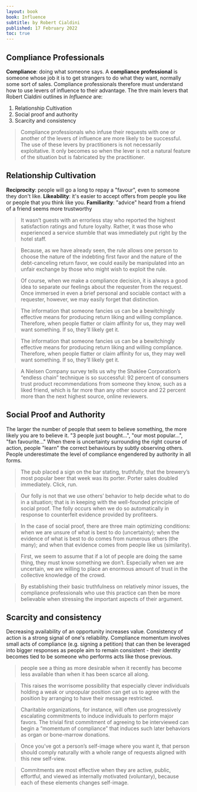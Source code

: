 ```yaml
---
layout: book
book: Influence
subtitle: by Robert Cialdini
published: 17 February 2022
toc: true
---
```


## Compliance Professionals
**Compliance**: doing what someone says. A **compliance professional** is someone whose job it is to get strangers to do what they want, normally some sort of sales. Compliance professionals therefore must understand how to use levers of influence to their advantage. The thre main levers that Robert Cialdini outlines in *Influence* are:

1. Relationship Cultivation
2. Social proof and authority
3. Scarcity and consistency

> Compliance professionals who infuse their requests with one or another of the levers of influence are more likely to be successful. The use of these levers by practitioners is not necessarily exploitative. It only becomes so when the lever is not a natural feature of the situation but is fabricated by the practitioner.

## Relationship Cultivation
**Reciprocity**: people will go a long to repay a "favour", even to someone they don't like.
**Likeability**: it's easier to accept offers from people you like or people that you think like you.
**Familiarity**: "advice" heard from a friend of a friend seems more trustworthy

> It wasn’t guests with an errorless stay who reported the highest satisfaction ratings and future loyalty. Rather, it was those who experienced a service stumble that was immediately put right by the hotel staff.

> Because, as we have already seen, the rule allows one person to choose the nature of the indebting first favor and the nature of the debt-canceling return favor, we could easily be manipulated into an unfair exchange by those who might wish to exploit the rule.

> Of course, when we make a compliance decision, it is always a good idea to separate our feelings about the requester from the request. Once immersed in even a brief personal and sociable contact with a requester, however, we may easily forget that distinction.

> The information that someone fancies us can be a bewitchingly effective means for producing return liking and willing compliance. Therefore, when people flatter or claim affinity for us, they may well want something. If so, they’ll likely get it.

> The information that someone fancies us can be a bewitchingly effective means for producing return liking and willing compliance. Therefore, when people flatter or claim affinity for us, they may well want something. If so, they’ll likely get it.

> A Nielsen Company survey tells us why the Shaklee Corporation’s “endless chain” technique is so successful: 92 percent of consumers trust product recommendations from someone they know, such as a liked friend, which is far more than any other source and 22 percent more than the next highest source, online reviewers.

## Social Proof and Authority
The larger the number of people that seem to believe something, the more likely you are to believe it.  "3 people just bought...", "our most popular...", "fan favourite..." When there is uncertainty surrounding the right course of action, people "learn" the correct behaviours by subtly observing others. People underestimate the level of compliance engendered by authority in all forms.

> The pub placed a sign on the bar stating, truthfully, that the brewery’s most popular beer that week was its porter. Porter sales doubled immediately. Click, run.

> Our folly is not that we use others’ behavior to help decide what to do in a situation; that is in keeping with the well-founded principle of social proof. The folly occurs when we do so automatically in response to counterfeit evidence provided by profiteers.

> In the case of social proof, there are three main optimizing conditions: when we are unsure of what is best to do (uncertainty); when the evidence of what is best to do comes from numerous others (the many); and when that evidence comes from people like us (similarity).

> First, we seem to assume that if a lot of people are doing the same thing, they must know something we don’t. Especially when we are uncertain, we are willing to place an enormous amount of trust in the collective knowledge of the crowd.

> By establishing their basic truthfulness on relatively minor issues, the compliance professionals who use this practice can then be more believable when stressing the important aspects of their argument.

## Scarcity and consistency
Decreasing availability of an opportunity increases value. Consistency of action is a strong signal of one's reliability.
Compliance momentum involves small acts of compliance (e.g. signing a petition) that can then be leveraged into bigger responses as people aim to remain consistent - their identity becomes tied to be someone who performs acts like those previous. 

> people see a thing as more desirable when it recently has become less available than when it has been scarce all along.

> This raises the worrisome possibility that especially clever individuals holding a weak or unpopular position can get us to agree with the position by arranging to have their message restricted.

> Charitable organizations, for instance, will often use progressively escalating commitments to induce individuals to perform major favors. The trivial first commitment of agreeing to be interviewed can begin a “momentum of compliance” that induces such later behaviors as organ or bone-marrow donations.

> Once you’ve got a person’s self-image where you want it, that person should comply naturally with a whole range of requests aligned with this new self-view.

> Commitments are most effective when they are active, public, effortful, and viewed as internally motivated (voluntary), because each of these elements changes self-image.
